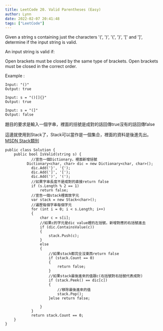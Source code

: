 ```yaml
---
title: LeetCode 20. Valid Parentheses (Easy)
author: Lynn
date: 2022-02-07 20:41:48
tags: ["LeetCode"]
---
```

Given a string s containing just the characters '(', ')', '{', '}', '[' and ']', determine if the input string is valid.

An input string is valid if:

Open brackets must be closed by the same type of brackets.
Open brackets must be closed in the correct order.
<!--more-->


Example :

```
Input: "()"
Output: true

Input: s = "()[]{}"
Output: true

Input: s = "(]"
Output: false
```
題目的要求是輸入一個字串，裡面的括號是成對的話回傳true沒有的話回傳false

這邊就使用到Stack了，Stack可以當作是一個集合，裡面的資料是後進先出。
[MSDN Stack類別](https://docs.microsoft.com/zh-tw/dotnet/api/system.collections.stack?view=net-6.0)


```
public class Solution {
    public bool IsValid(string s) {
            //宣告一個Dictionary，裡面新增括號
          Dictionary<char, char> dic = new Dictionary<char, char>();
            dic.Add('}', '{');
            dic.Add(']', '[');
            dic.Add(')', '(');
            //如果字串長度不是成對的直接return false
            if (s.Length % 2 == 1)
                return false;
            //宣告一個stack裡面放字元
            var stack = new Stack<char>();
            //遍歷每個字串每個字元
            for (int i = 0; i < s.Length; i++)
            {
                char c = s[i];
                //如果c的字元是dic value裡的左括號，新增對應的右括號進去
                if (dic.ContainsValue(c))
                {
                    stack.Push(c);
                }
                else
                {
                    //如果stack都完全沒東西return false
                    if (stack.Count == 0)
                    {
                        return false;
                    }
                    //如果stack最後進來的值跟c(右括號對右括號代表成對)
                    if (stack.Peek() == dic[c])
                    {
                        //移除最後進來的值
                        stack.Pop();
                    }else return false;
                    
                }
            }
            return stack.Count == 0;
    }
}
```
